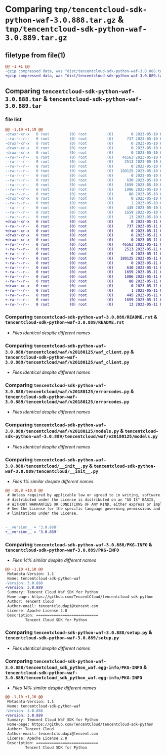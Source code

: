 # Comparing `tmp/tencentcloud-sdk-python-waf-3.0.888.tar.gz` & `tmp/tencentcloud-sdk-python-waf-3.0.889.tar.gz`

## filetype from file(1)

```diff
@@ -1 +1 @@
-gzip compressed data, was "dist/tencentcloud-sdk-python-waf-3.0.888.tar", last modified: Wed May 10 02:59:55 2023, max compression
+gzip compressed data, was "dist/tencentcloud-sdk-python-waf-3.0.889.tar", last modified: Thu May 11 03:29:00 2023, max compression
```

## Comparing `tencentcloud-sdk-python-waf-3.0.888.tar` & `tencentcloud-sdk-python-waf-3.0.889.tar`

### file list

```diff
@@ -1,19 +1,19 @@
-drwxr-xr-x   0 root         (0) root         (0)        0 2023-05-10 02:59:55.000000 tencentcloud-sdk-python-waf-3.0.888/
--rw-r--r--   0 root         (0) root         (0)      737 2023-05-10 02:59:55.000000 tencentcloud-sdk-python-waf-3.0.888/README.rst
-drwxr-xr-x   0 root         (0) root         (0)        0 2023-05-10 02:59:55.000000 tencentcloud-sdk-python-waf-3.0.888/tencentcloud/
-drwxr-xr-x   0 root         (0) root         (0)        0 2023-05-10 02:59:55.000000 tencentcloud-sdk-python-waf-3.0.888/tencentcloud/waf/
-drwxr-xr-x   0 root         (0) root         (0)        0 2023-05-10 02:59:55.000000 tencentcloud-sdk-python-waf-3.0.888/tencentcloud/waf/v20180125/
--rw-r--r--   0 root         (0) root         (0)    46563 2023-05-10 02:59:55.000000 tencentcloud-sdk-python-waf-3.0.888/tencentcloud/waf/v20180125/waf_client.py
--rw-r--r--   0 root         (0) root         (0)     2513 2023-05-10 02:59:55.000000 tencentcloud-sdk-python-waf-3.0.888/tencentcloud/waf/v20180125/errorcodes.py
--rw-r--r--   0 root         (0) root         (0)        0 2023-05-10 02:59:55.000000 tencentcloud-sdk-python-waf-3.0.888/tencentcloud/waf/v20180125/__init__.py
--rw-r--r--   0 root         (0) root         (0)   180125 2023-05-10 02:59:55.000000 tencentcloud-sdk-python-waf-3.0.888/tencentcloud/waf/v20180125/models.py
--rw-r--r--   0 root         (0) root         (0)        0 2023-05-10 02:59:55.000000 tencentcloud-sdk-python-waf-3.0.888/tencentcloud/waf/__init__.py
--rw-r--r--   0 root         (0) root         (0)      630 2023-05-10 02:59:55.000000 tencentcloud-sdk-python-waf-3.0.888/tencentcloud/__init__.py
--rw-r--r--   0 root         (0) root         (0)     1659 2023-05-10 02:59:55.000000 tencentcloud-sdk-python-waf-3.0.888/PKG-INFO
--rw-r--r--   0 root         (0) root         (0)     1006 2023-05-10 02:59:55.000000 tencentcloud-sdk-python-waf-3.0.888/setup.py
--rw-r--r--   0 root         (0) root         (0)       88 2023-05-10 02:59:55.000000 tencentcloud-sdk-python-waf-3.0.888/setup.cfg
-drwxr-xr-x   0 root         (0) root         (0)        0 2023-05-10 02:59:55.000000 tencentcloud-sdk-python-waf-3.0.888/tencentcloud_sdk_python_waf.egg-info/
--rw-r--r--   0 root         (0) root         (0)        1 2023-05-10 02:59:55.000000 tencentcloud-sdk-python-waf-3.0.888/tencentcloud_sdk_python_waf.egg-info/dependency_links.txt
--rw-r--r--   0 root         (0) root         (0)      445 2023-05-10 02:59:55.000000 tencentcloud-sdk-python-waf-3.0.888/tencentcloud_sdk_python_waf.egg-info/SOURCES.txt
--rw-r--r--   0 root         (0) root         (0)     1659 2023-05-10 02:59:55.000000 tencentcloud-sdk-python-waf-3.0.888/tencentcloud_sdk_python_waf.egg-info/PKG-INFO
--rw-r--r--   0 root         (0) root         (0)       13 2023-05-10 02:59:55.000000 tencentcloud-sdk-python-waf-3.0.888/tencentcloud_sdk_python_waf.egg-info/top_level.txt
+drwxr-xr-x   0 root         (0) root         (0)        0 2023-05-11 03:29:00.000000 tencentcloud-sdk-python-waf-3.0.889/
+-rw-r--r--   0 root         (0) root         (0)      737 2023-05-11 03:29:00.000000 tencentcloud-sdk-python-waf-3.0.889/README.rst
+drwxr-xr-x   0 root         (0) root         (0)        0 2023-05-11 03:29:00.000000 tencentcloud-sdk-python-waf-3.0.889/tencentcloud/
+drwxr-xr-x   0 root         (0) root         (0)        0 2023-05-11 03:29:00.000000 tencentcloud-sdk-python-waf-3.0.889/tencentcloud/waf/
+drwxr-xr-x   0 root         (0) root         (0)        0 2023-05-11 03:29:00.000000 tencentcloud-sdk-python-waf-3.0.889/tencentcloud/waf/v20180125/
+-rw-r--r--   0 root         (0) root         (0)    46563 2023-05-11 03:29:00.000000 tencentcloud-sdk-python-waf-3.0.889/tencentcloud/waf/v20180125/waf_client.py
+-rw-r--r--   0 root         (0) root         (0)     2513 2023-05-11 03:29:00.000000 tencentcloud-sdk-python-waf-3.0.889/tencentcloud/waf/v20180125/errorcodes.py
+-rw-r--r--   0 root         (0) root         (0)        0 2023-05-11 03:29:00.000000 tencentcloud-sdk-python-waf-3.0.889/tencentcloud/waf/v20180125/__init__.py
+-rw-r--r--   0 root         (0) root         (0)   180125 2023-05-11 03:29:00.000000 tencentcloud-sdk-python-waf-3.0.889/tencentcloud/waf/v20180125/models.py
+-rw-r--r--   0 root         (0) root         (0)        0 2023-05-11 03:29:00.000000 tencentcloud-sdk-python-waf-3.0.889/tencentcloud/waf/__init__.py
+-rw-r--r--   0 root         (0) root         (0)      630 2023-05-11 03:29:00.000000 tencentcloud-sdk-python-waf-3.0.889/tencentcloud/__init__.py
+-rw-r--r--   0 root         (0) root         (0)     1659 2023-05-11 03:29:00.000000 tencentcloud-sdk-python-waf-3.0.889/PKG-INFO
+-rw-r--r--   0 root         (0) root         (0)     1006 2023-05-11 03:29:00.000000 tencentcloud-sdk-python-waf-3.0.889/setup.py
+-rw-r--r--   0 root         (0) root         (0)       88 2023-05-11 03:29:00.000000 tencentcloud-sdk-python-waf-3.0.889/setup.cfg
+drwxr-xr-x   0 root         (0) root         (0)        0 2023-05-11 03:29:00.000000 tencentcloud-sdk-python-waf-3.0.889/tencentcloud_sdk_python_waf.egg-info/
+-rw-r--r--   0 root         (0) root         (0)        1 2023-05-11 03:29:00.000000 tencentcloud-sdk-python-waf-3.0.889/tencentcloud_sdk_python_waf.egg-info/dependency_links.txt
+-rw-r--r--   0 root         (0) root         (0)      445 2023-05-11 03:29:00.000000 tencentcloud-sdk-python-waf-3.0.889/tencentcloud_sdk_python_waf.egg-info/SOURCES.txt
+-rw-r--r--   0 root         (0) root         (0)     1659 2023-05-11 03:29:00.000000 tencentcloud-sdk-python-waf-3.0.889/tencentcloud_sdk_python_waf.egg-info/PKG-INFO
+-rw-r--r--   0 root         (0) root         (0)       13 2023-05-11 03:29:00.000000 tencentcloud-sdk-python-waf-3.0.889/tencentcloud_sdk_python_waf.egg-info/top_level.txt
```

### Comparing `tencentcloud-sdk-python-waf-3.0.888/README.rst` & `tencentcloud-sdk-python-waf-3.0.889/README.rst`

 * *Files identical despite different names*

### Comparing `tencentcloud-sdk-python-waf-3.0.888/tencentcloud/waf/v20180125/waf_client.py` & `tencentcloud-sdk-python-waf-3.0.889/tencentcloud/waf/v20180125/waf_client.py`

 * *Files identical despite different names*

### Comparing `tencentcloud-sdk-python-waf-3.0.888/tencentcloud/waf/v20180125/errorcodes.py` & `tencentcloud-sdk-python-waf-3.0.889/tencentcloud/waf/v20180125/errorcodes.py`

 * *Files identical despite different names*

### Comparing `tencentcloud-sdk-python-waf-3.0.888/tencentcloud/waf/v20180125/models.py` & `tencentcloud-sdk-python-waf-3.0.889/tencentcloud/waf/v20180125/models.py`

 * *Files identical despite different names*

### Comparing `tencentcloud-sdk-python-waf-3.0.888/tencentcloud/__init__.py` & `tencentcloud-sdk-python-waf-3.0.889/tencentcloud/__init__.py`

 * *Files 1% similar despite different names*

```diff
@@ -10,8 +10,8 @@
 # Unless required by applicable law or agreed to in writing, software
 # distributed under the License is distributed on an "AS IS" BASIS,
 # WITHOUT WARRANTIES OR CONDITIONS OF ANY KIND, either express or implied.
 # See the License for the specific language governing permissions and
 # limitations under the License.
 
 
-__version__ = '3.0.888'
+__version__ = '3.0.889'
```

### Comparing `tencentcloud-sdk-python-waf-3.0.888/PKG-INFO` & `tencentcloud-sdk-python-waf-3.0.889/PKG-INFO`

 * *Files 14% similar despite different names*

```diff
@@ -1,10 +1,10 @@
 Metadata-Version: 1.1
 Name: tencentcloud-sdk-python-waf
-Version: 3.0.888
+Version: 3.0.889
 Summary: Tencent Cloud Waf SDK for Python
 Home-page: https://github.com/TencentCloud/tencentcloud-sdk-python
 Author: Tencent Cloud
 Author-email: tencentcloudapi@tencent.com
 License: Apache License 2.0
 Description: ============================
         Tencent Cloud SDK for Python
```

### Comparing `tencentcloud-sdk-python-waf-3.0.888/setup.py` & `tencentcloud-sdk-python-waf-3.0.889/setup.py`

 * *Files identical despite different names*

### Comparing `tencentcloud-sdk-python-waf-3.0.888/tencentcloud_sdk_python_waf.egg-info/PKG-INFO` & `tencentcloud-sdk-python-waf-3.0.889/tencentcloud_sdk_python_waf.egg-info/PKG-INFO`

 * *Files 14% similar despite different names*

```diff
@@ -1,10 +1,10 @@
 Metadata-Version: 1.1
 Name: tencentcloud-sdk-python-waf
-Version: 3.0.888
+Version: 3.0.889
 Summary: Tencent Cloud Waf SDK for Python
 Home-page: https://github.com/TencentCloud/tencentcloud-sdk-python
 Author: Tencent Cloud
 Author-email: tencentcloudapi@tencent.com
 License: Apache License 2.0
 Description: ============================
         Tencent Cloud SDK for Python
```

